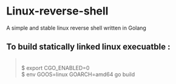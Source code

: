 # Linux-reverse-shell
A simple and stable linux reverse shell written in Golang

## To build statically linked linux execuatble :
> <br>$ export CGO_ENABLED=0 </br>
> $ env GOOS=linux GOARCH=amd64 go build
